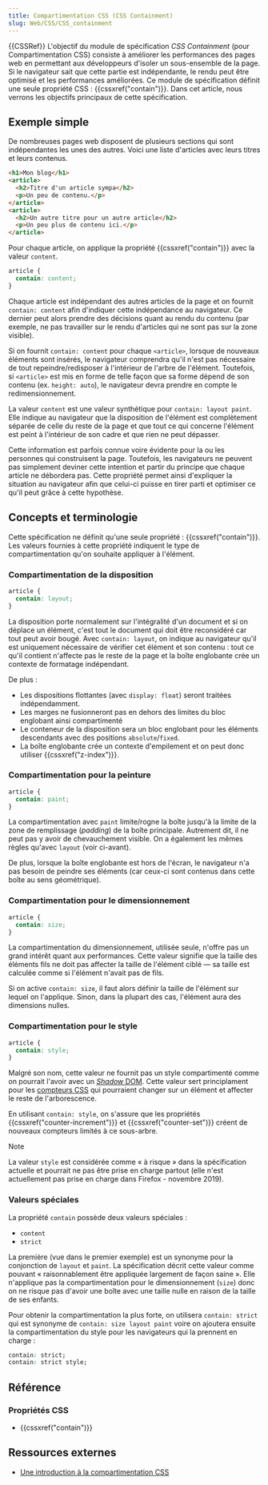 ```yaml
---
title: Compartimentation CSS (CSS Containment)
slug: Web/CSS/CSS_containment
---
```


{{CSSRef}}
L'objectif du module de spécification _CSS Containment_ (pour Compartimentation CSS) consiste à améliorer les performances des pages web en permettant aux développeurs d'isoler un sous-ensemble de la page. Si le navigateur sait que cette partie est indépendante, le rendu peut être optimisé et les performances améliorées. Ce module de spécification définit une seule propriété CSS : {{cssxref("contain")}}. Dans cet article, nous verrons les objectifs principaux de cette spécification.

## Exemple simple

De nombreuses pages web disposent de plusieurs sections qui sont indépendantes les unes des autres. Voici une liste d'articles avec leurs titres et leurs contenus.

```html
<h1>Mon blog</h1>
<article>
  <h2>Titre d'un article sympa</h2>
  <p>Un peu de contenu.</p>
</article>
<article>
  <h2>Un autre titre pour un autre article</h2>
  <p>Un peu plus de contenu ici.</p>
</article>
```

Pour chaque article, on applique la propriété {{cssxref("contain")}} avec la valeur `content`.

```css
article {
  contain: content;
}
```

Chaque article est indépendant des autres articles de la page et on fournit `contain: content` afin d'indiquer cette indépendance au navigateur. Ce dernier peut alors prendre des décisions quant au rendu du contenu (par exemple, ne pas travailler sur le rendu d'articles qui ne sont pas sur la zone visible).

Si on fournit `contain: content` pour chaque `<article>`, lorsque de nouveaux éléments sont insérés, le navigateur comprendra qu'il n'est pas nécessaire de tout repeindre/redisposer à l'intérieur de l'arbre de l'élément. Toutefois, si `<article>` est mis en forme de telle façon que sa forme dépend de son contenu (ex. `height: auto`), le navigateur devra prendre en compte le redimensionnement.

La valeur `content` est une valeur synthétique pour `contain: layout paint`. Elle indique au navigateur que la disposition de l'élément est complètement séparée de celle du reste de la page et que tout ce qui concerne l'élément est peint à l'intérieur de son cadre et que rien ne peut dépasser.

Cette information est parfois connue voire évidente pour la ou les personnes qui construisent la page. Toutefois, les navigateurs ne peuvent pas simplement deviner cette intention et partir du principe que chaque article ne débordera pas. Cette propriété permet ainsi d'expliquer la situation au navigateur afin que celui-ci puisse en tirer parti et optimiser ce qu'il peut grâce à cette hypothèse.

## Concepts et terminologie

Cette spécification ne définit qu'une seule propriété : {{cssxref("contain")}}. Les valeurs fournies à cette propriété indiquent le type de compartimentation qu'on souhaite appliquer à l'élément.

### Compartimentation de la disposition

```css
article {
  contain: layout;
}
```

La disposition porte normalement sur l'intégralité d'un document et si on déplace un élément, c'est tout le document qui doit être reconsidéré car tout peut avoir bougé. Avec `contain: layout`, on indique au navigateur qu'il est uniquement nécessaire de vérifier cet élément et son contenu : tout ce qu'il contient n'affecte pas le reste de la page et la boîte englobante crée un contexte de formatage indépendant.

De plus :

- Les dispositions flottantes (avec `display: float`) seront traitées indépendamment.
- Les marges ne fusionneront pas en dehors des limites du bloc englobant ainsi compartimenté
- Le conteneur de la disposition sera un bloc englobant pour les éléments descendants avec des positions `absolute`/`fixed`.
- La boîte englobante crée un contexte d'empilement et on peut donc utiliser {{cssxref("z-index")}}.

### Compartimentation pour la peinture

```css
article {
  contain: paint;
}
```

La compartimentation avec `paint` limite/rogne la boîte jusqu'à la limite de la zone de remplissage (_padding_) de la boîte principale. Autrement dit, il ne peut pas y avoir de chevauchement visible. On a également les mêmes règles qu'avec `layout` (voir ci-avant).

De plus, lorsque la boîte englobante est hors de l'écran, le navigateur n'a pas besoin de peindre ses éléments (car ceux-ci sont contenus dans cette boîte au sens géométrique).

### Compartimentation pour le dimensionnement

```css
article {
  contain: size;
}
```

La compartimentation du dimensionnement, utilisée seule, n'offre pas un grand intérêt quant aux performances. Cette valeur signifie que la taille des éléments fils ne doit pas affecter la taille de l'élément ciblé — sa taille est calculée comme si l'élément n'avait pas de fils.

Si on active `contain: size`, il faut alors définir la taille de l'élément sur lequel on l'applique. Sinon, dans la plupart des cas, l'élément aura des dimensions nulles.

### Compartimentation pour le style

```css
article {
  contain: style;
}
```

Malgré son nom, cette valeur ne fournit pas un style compartimenté comme on pourrait l'avoir avec un [_Shadow_ DOM](/fr/docs/Web/API/Web_components/Using_shadow_DOM). Cette valeur sert principlament pour les [compteurs CSS](/fr/docs/Web/CSS/CSS_counter_styles/Using_CSS_counters) qui pourraient changer sur un élément et affecter le reste de l'arborescence.

En utilisant `contain: style`, on s'assure que les propriétés {{cssxref("counter-increment")}} et {{cssxref("counter-set")}} créent de nouveaux compteurs limités à ce sous-arbre.

> [!NOTE]
> La valeur `style` est considérée comme « à risque » dans la spécification actuelle et pourrait ne pas être prise en charge partout (elle n'est actuellement pas prise en charge dans Firefox - novembre 2019).

### Valeurs spéciales

La propriété `contain` possède deux valeurs spéciales :

- `content`
- `strict`

La première (vue dans le premier exemple) est un synonyme pour la conjonction de `layout` et `paint`. La spécification décrit cette valeur comme pouvant « raisonnablement être appliquée largement de façon saine ». Elle n'applique pas la compartimentation pour le dimensionnement (`size`) donc on ne risque pas d'avoir une boîte avec une taille nulle en raison de la taille de ses enfants.

Pour obtenir la compartimentation la plus forte, on utilisera `contain: strict` qui est synonyme de `contain: size layout paint` voire on ajoutera ensuite la compartimentation du style pour les navigateurs qui la prennent en charge :

```css
contain: strict;
contain: strict style;
```

## Référence

### Propriétés CSS

- {{cssxref("contain")}}

## Ressources externes

- [Une introduction à la compartimentation CSS](https://blogs.igalia.com/mrego/2019/01/11/an-introduction-to-css-containment/)

